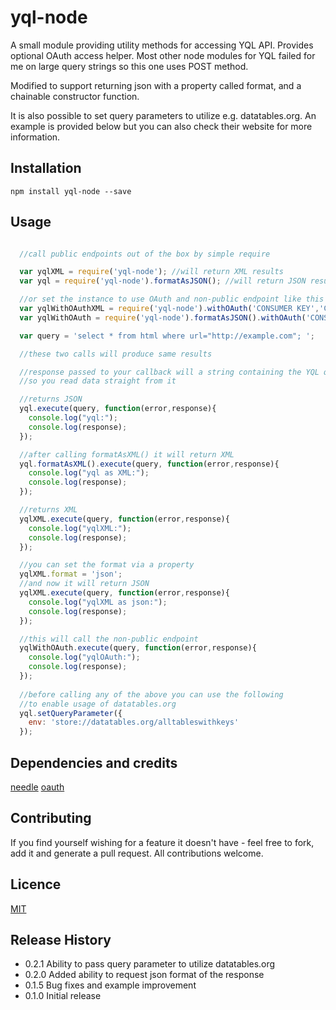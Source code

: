 yql-node
=========

A small module providing utility methods for accessing YQL API. Provides optional OAuth access helper.
Most other node modules for YQL failed for me on large query strings so this one uses POST method.

Modified to support returning json with a property called format, and a chainable constructor function.

It is also possible to set query parameters to utilize e.g. datatables.org. An example is provided below but you can also check their website for more information.

## Installation

` npm install yql-node --save `

## Usage
```javascript

  //call public endpoints out of the box by simple require

  var yqlXML = require('yql-node'); //will return XML results
  var yql = require('yql-node').formatAsJSON(); //will return JSON results

  //or set the instance to use OAuth and non-public endpoint like this
  var yqlWithOAuthXML = require('yql-node').withOAuth('CONSUMER KEY','CONSUMER SECRET'); //returns XML
  var yqlWithOAuth = require('yql-node').formatAsJSON().withOAuth('CONSUMER KEY','CONSUMER SECRET'); //returns JSON

  var query = 'select * from html where url="http://example.com"; ';

  //these two calls will produce same results

  //response passed to your callback will a string containing the YQL query result
  //so you read data straight from it

  //returns JSON
  yql.execute(query, function(error,response){
    console.log("yql:");
    console.log(response);
  });

  //after calling formatAsXML() it will return XML
  yql.formatAsXML().execute(query, function(error,response){
    console.log("yql as XML:");
    console.log(response);
  });

  //returns XML
  yqlXML.execute(query, function(error,response){
    console.log("yqlXML:");
    console.log(response);
  });

  //you can set the format via a property
  yqlXML.format = 'json';
  //and now it will return JSON
  yqlXML.execute(query, function(error,response){
    console.log("yqlXML as json:");
    console.log(response);
  });

  //this will call the non-public endpoint
  yqlWithOAuth.execute(query, function(error,response){
    console.log("yqlOAuth:");
    console.log(response);
  });
  
  //before calling any of the above you can use the following
  //to enable usage of datatables.org
  yql.setQueryParameter({
    env: 'store://datatables.org/alltableswithkeys'
  });

```
## Dependencies and credits

[needle](https://www.npmjs.com/package/needle)
[oauth](https://www.npmjs.com/package/oauth)

## Contributing

If you find yourself wishing for a feature it doesn't have - feel free to fork, add it and generate a pull request.
All contributions welcome.

## Licence

[MIT](https://github.com/djordjelacmanovic/yql-node/blob/master/LICENSE)

## Release History
* 0.2.1 Ability to pass query parameter to utilize datatables.org
* 0.2.0 Added ability to request json format of the response
* 0.1.5 Bug fixes and example improvement
* 0.1.0 Initial release
